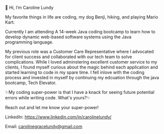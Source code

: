 👋 Hi, I’m Caroline Lundy 

My favorite things in life are coding, my dog Benji, hiking, and playing Mario Kart. 

Currently I am attending A 14-week Java coding bootcamp to learn how to develop dynamic web-based software systems using the Java programming language.  

My previous role was a Customer Care Representative where I advocated for client success and collaborated with our tech team to solve complications. 
While I loved adminstering excellent customer service to my clients, I found myself curious about the magic behind each application and started learning to
code in my spare time. I fell inlove with the coding process and invested in myself by continuing my edcuation through the java bootcamp, Tech Elevator.

✨My coding super-power is that I have a knack for seeing future potential errors while writing code. What's yours?✨

Reach out and let me know your super-power!

LinkedIn: https://www.linkedin.com/in/carolinelundy/ 

Email: carolinegracelundy@gmail.com

<!---
carolineglundy/carolineglundy is a ✨ special ✨ repository because its `README.md` (this file) appears on your GitHub profile.
You can click the Preview link to take a look at your changes.
--->
